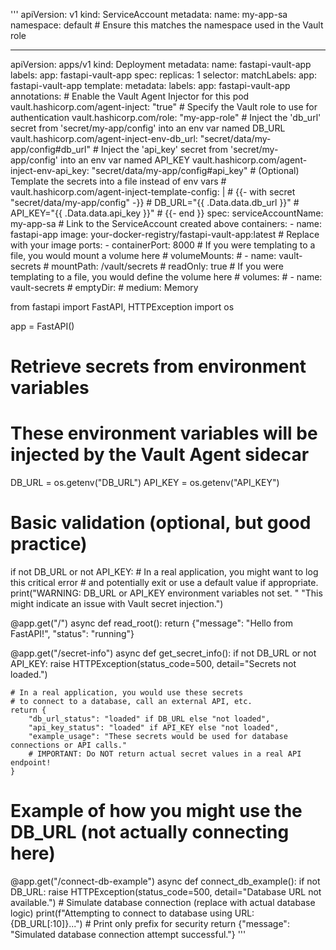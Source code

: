 '''
apiVersion: v1
kind: ServiceAccount
metadata:
  name: my-app-sa
  namespace: default # Ensure this matches the namespace used in the Vault role

---
apiVersion: apps/v1
kind: Deployment
metadata:
  name: fastapi-vault-app
  labels:
    app: fastapi-vault-app
spec:
  replicas: 1
  selector:
    matchLabels:
      app: fastapi-vault-app
  template:
    metadata:
      labels:
        app: fastapi-vault-app
      annotations:
        # Enable the Vault Agent Injector for this pod
        vault.hashicorp.com/agent-inject: "true"
        # Specify the Vault role to use for authentication
        vault.hashicorp.com/role: "my-app-role"
        # Inject the 'db_url' secret from 'secret/my-app/config' into an env var named DB_URL
        vault.hashicorp.com/agent-inject-env-db_url: "secret/data/my-app/config#db_url"
        # Inject the 'api_key' secret from 'secret/my-app/config' into an env var named API_KEY
        vault.hashicorp.com/agent-inject-env-api_key: "secret/data/my-app/config#api_key"
        # (Optional) Template the secrets into a file instead of env vars
        # vault.hashicorp.com/agent-inject-template-config: |
        #   {{- with secret "secret/data/my-app/config" -}}
        #   DB_URL="{{ .Data.data.db_url }}"
        #   API_KEY="{{ .Data.data.api_key }}"
        #   {{- end }}
    spec:
      serviceAccountName: my-app-sa # Link to the ServiceAccount created above
      containers:
      - name: fastapi-app
        image: your-docker-registry/fastapi-vault-app:latest # Replace with your image
        ports:
        - containerPort: 8000
        # If you were templating to a file, you would mount a volume here
        # volumeMounts:
        # - name: vault-secrets
        #   mountPath: /vault/secrets
        # readOnly: true
      # If you were templating to a file, you would define the volume here
      # volumes:
      # - name: vault-secrets
      #   emptyDir:
      #     medium: Memory


from fastapi import FastAPI, HTTPException
import os

app = FastAPI()

# Retrieve secrets from environment variables
# These environment variables will be injected by the Vault Agent sidecar
DB_URL = os.getenv("DB_URL")
API_KEY = os.getenv("API_KEY")

# Basic validation (optional, but good practice)
if not DB_URL or not API_KEY:
    # In a real application, you might want to log this critical error
    # and potentially exit or use a default value if appropriate.
    print("WARNING: DB_URL or API_KEY environment variables not set. "
          "This might indicate an issue with Vault secret injection.")

@app.get("/")
async def read_root():
    return {"message": "Hello from FastAPI!", "status": "running"}

@app.get("/secret-info")
async def get_secret_info():
    if not DB_URL or not API_KEY:
        raise HTTPException(status_code=500, detail="Secrets not loaded.")

    # In a real application, you would use these secrets
    # to connect to a database, call an external API, etc.
    return {
        "db_url_status": "loaded" if DB_URL else "not loaded",
        "api_key_status": "loaded" if API_KEY else "not loaded",
        "example_usage": "These secrets would be used for database connections or API calls."
        # IMPORTANT: Do NOT return actual secret values in a real API endpoint!
    }

# Example of how you might use the DB_URL (not actually connecting here)
@app.get("/connect-db-example")
async def connect_db_example():
    if not DB_URL:
        raise HTTPException(status_code=500, detail="Database URL not available.")
    # Simulate database connection (replace with actual database logic)
    print(f"Attempting to connect to database using URL: {DB_URL[:10]}...") # Print only prefix for security
    return {"message": "Simulated database connection attempt successful."}
'''